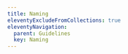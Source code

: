 ```yaml
---
title: Naming
eleventyExcludeFromCollections: true
eleventyNavigation:
  parent: Guidelines
  key: Naming
---
```

